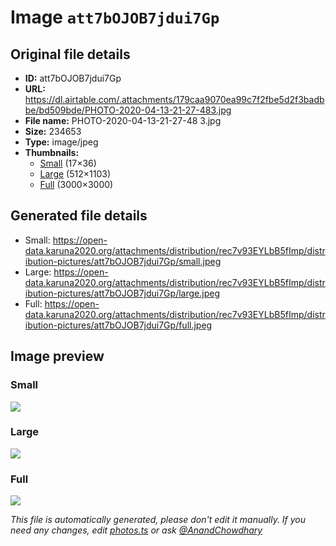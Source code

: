 # Image `att7bOJOB7jdui7Gp`

## Original file details

- **ID:** att7bOJOB7jdui7Gp
- **URL:** https://dl.airtable.com/.attachments/179caa9070ea99c7f2fbe5d2f3badbbe/bd509bde/PHOTO-2020-04-13-21-27-483.jpg
- **File name:** PHOTO-2020-04-13-21-27-48 3.jpg
- **Size:** 234653
- **Type:** image/jpeg
- **Thumbnails:**
  - [Small](https://dl.airtable.com/.attachmentThumbnails/574dbd3215027b5de9a3ab6fcc18e92a/99d57e49) (17×36)
  - [Large](https://dl.airtable.com/.attachmentThumbnails/ad240f1b9b9ce08c6d62a4fc4855ab6f/029ca201) (512×1103)
  - [Full](https://dl.airtable.com/.attachmentThumbnails/b406a930c72ced169a8b7d1fb19864c1/ae811b4c) (3000×3000)

## Generated file details

- Small: https://open-data.karuna2020.org/attachments/distribution/rec7v93EYLbB5fImp/distribution-pictures/att7bOJOB7jdui7Gp/small.jpeg
- Large: https://open-data.karuna2020.org/attachments/distribution/rec7v93EYLbB5fImp/distribution-pictures/att7bOJOB7jdui7Gp/large.jpeg
- Full: https://open-data.karuna2020.org/attachments/distribution/rec7v93EYLbB5fImp/distribution-pictures/att7bOJOB7jdui7Gp/full.jpeg

## Image preview

### Small

![](https://open-data.karuna2020.org/attachments/distribution/rec7v93EYLbB5fImp/distribution-pictures/att7bOJOB7jdui7Gp/small.jpeg)

### Large

![](https://open-data.karuna2020.org/attachments/distribution/rec7v93EYLbB5fImp/distribution-pictures/att7bOJOB7jdui7Gp/large.jpeg)

### Full

![](https://open-data.karuna2020.org/attachments/distribution/rec7v93EYLbB5fImp/distribution-pictures/att7bOJOB7jdui7Gp/full.jpeg)

_This file is automatically generated, please don't edit it manually. If you need any changes, edit [photos.ts](/photos.ts) or ask [@AnandChowdhary](https://github.com/AnandChowdhary)_
